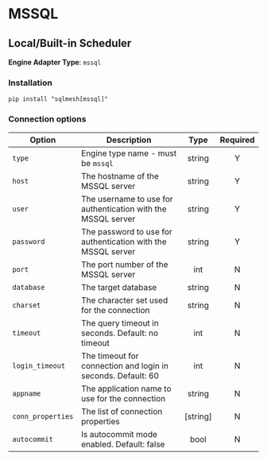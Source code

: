 # MSSQL

## Local/Built-in Scheduler
**Engine Adapter Type**: `mssql`

### Installation
```
pip install "sqlmesh[mssql]"
```

### Connection options

| Option            | Description                                                  | Type     | Required |
|-------------------|--------------------------------------------------------------|:--------:|:--------:|
| `type`            | Engine type name - must be `mssql`                           | string   |    Y     |
| `host`            | The hostname of the MSSQL server                             | string   | Y        |
| `user`            | The username to use for authentication with the MSSQL server | string   | Y        |
| `password`        | The password to use for authentication with the MSSQL server | string   | Y        |
| `port`            | The port number of the MSSQL server                          | int      | N        |
| `database`        | The target database                                          | string   | N        |
| `charset`         | The character set used for the connection                    | string   | N        |
| `timeout`         | The query timeout in seconds. Default: no timeout            | int      | N        |
| `login_timeout`   | The timeout for connection and login in seconds. Default: 60 | int      | N        |
| `appname`         | The application name to use for the connection               | string   | N        |
| `conn_properties` | The list of connection properties                            | [string] | N        |
| `autocommit`      | Is autocommit mode enabled. Default: false                   | bool     | N        |
